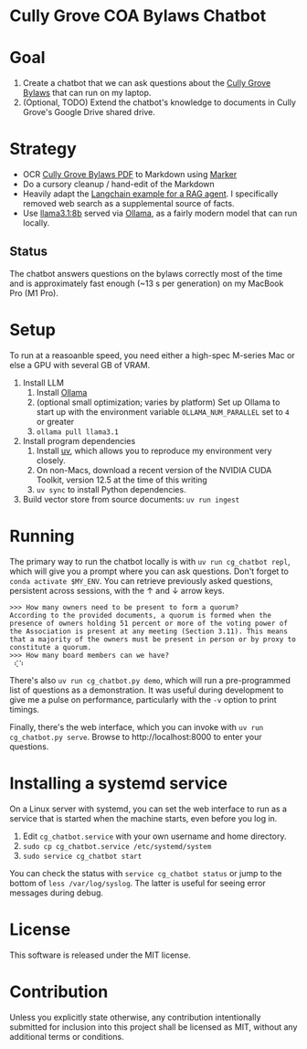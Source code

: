 Cully Grove COA Bylaws Chatbot
==============================

# Goal
1. Create a chatbot that we can ask questions about the [Cully Grove Bylaws](https://cullygrove.org/wp-content/uploads/2011/04/cully-grove-declaration-and-bylaws-recorded.pdf) that can run on my laptop.
2. (Optional, TODO) Extend the chatbot's knowledge to documents in Cully Grove's Google Drive shared drive.

# Strategy
* OCR [Cully Grove Bylaws PDF](https://cullygrove.org/wp-content/uploads/2011/04/cully-grove-declaration-and-bylaws-recorded.pdf) to Markdown using [Marker](https://github.com/VikParuchuri/marker)
* Do a cursory cleanup / hand-edit of the Markdown
* Heavily adapt the [Langchain example for a RAG agent](https://github.com/langchain-ai/langgraph/blob/main/examples/rag/langgraph_rag_agent_llama3_local.ipynb). I specifically removed web search as a supplemental source of facts.
* Use [llama3.1:8b](https://ollama.com/library/llama3.1) served via [Ollama](https://ollama.com), as a fairly modern model that can run locally.

## Status

The chatbot answers questions on the bylaws correctly most of the time and is approximately fast enough (~13 s per generation) on my MacBook Pro (M1 Pro).

# Setup

To run at a reasoanble speed, you need either a high-spec M-series Mac or else a GPU with several GB of VRAM.

1. Install LLM
    1. Install [Ollama](https://ollama.com)
    2. (optional small optimization; varies by platform) Set up Ollama to start up with the environment variable `OLLAMA_NUM_PARALLEL` set to `4` or greater
    3. `ollama pull llama3.1`
2. Install program dependencies
    1. Install [uv](https://github.com/astral-sh/uv), which allows you to reproduce my environment very closely.
    2. On non-Macs, download a recent version of the NVIDIA CUDA Toolkit, version 12.5 at the time of this writing
    3. `uv sync` to install Python dependencies.
3. Build vector store from source documents: `uv run ingest`

# Running

The primary way to run the chatbot locally is with `uv run cg_chatbot repl`, which will give you a prompt where you can ask questions. Don't forget to `conda activate $MY_ENV`. You can retrieve previously asked questions, persistent across sessions, with the ↑ and ↓ arrow keys.

```
>>> How many owners need to be present to form a quorum?
According to the provided documents, a quorum is formed when the presence of owners holding 51 percent or more of the voting power of the Association is present at any meeting (Section 3.11). This means that a majority of the owners must be present in person or by proxy to constitute a quorum.
>>> How many board members can we have?
 ⢎⠱
```

There's also `uv run cg_chatbot.py demo`, which will run a pre-programmed list of questions as a demonstration. It was useful during development to give me a pulse on performance, particularly with the `-v` option to print timings.

Finally, there's the web interface, which you can invoke with `uv run cg_chatbot.py serve`. Browse to http://localhost:8000 to enter your questions.

# Installing a systemd service

On a Linux server with systemd, you can set the web interface to run as a service that is started when the machine starts, even before you log in.

1. Edit `cg_chatbot.service` with your own username and home directory.
2. `sudo cp cg_chatbot.service /etc/systemd/system`
3. `sudo service cg_chatbot start`

You can check the status with `service cg_chatbot status` or jump to the bottom of `less /var/log/syslog`. The latter is useful for seeing error messages during debug.


License
=======

This software is released under the MIT license.

Contribution
============

Unless you explicitly state otherwise, any contribution intentionally submitted for inclusion into this project shall be licensed as MIT, without any additional terms or conditions.
